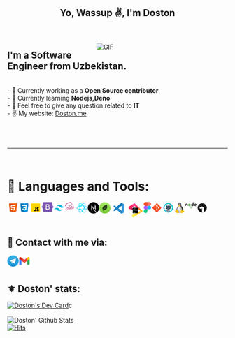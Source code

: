 <p>
  <h2 align="center">Yo, Wassup ✌️, I'm Doston </h2>
</p>
<br>
<p>
  <img src="https://media.giphy.com/media/qgQUggAC3Pfv687qPC/giphy.gif" width="300" align="right" alt="GIF"/>
</p>

<h2> I'm a Software Engineer from Uzbekistan. </h2>
<br>
 - 🔭 Currently working as a <b> Open Source contributor </b><br>
    - 🌱 Currently learning <b> Nodejs,Deno </b><br>
    - 💬 Feel free to give any question related to <b>IT</b>  <br>
    - ✌ My website: <a href="https://dostonportfolio.vercel.app/">Doston.me</a>
    

<br>
<br>
<br>
<br>
<hr>
<br>

# 🔨 Languages and Tools:

<img align="left" alt="HTML" width="26px" src="./img/html.svg" />
<img align="left" alt="CSS" width="26px" src="./img/css.svg" />
<img align="left" alt="JavaScript" width="26px" src="./img/javascript.svg" />
<img align="left" alt="Bootstrap" width="28px" src="./img/bootstrap.svg" />
<img align="left" alt="TailwindCSS" width="26px" src="./img/tailwind.png" />
<img align="left" alt="Sass" width="26px" src="./img/sass.svg" />
<img align="left" alt="ReactJS" width="26px" src="./img/react.svg" />
<img align="left" alt="ReactJS" width="26px" src="./img/nextjs.png" />
<img align="left" alt="MongoDB" width="26px" src="./img/mongodb1.png" />
<img align="left" alt="Visual Studio Code" width="38px" src="./img/visual-studio-code.png" />
<img align="left" alt="JetBrains" width="38px" src="./img/jb_beam.png" />
<img align="left" alt="Figma" width="17px" src="./img/figma_vector.png" />
<img align="left" alt="Git" width="26px" src="./img/git.svg" />
<img align="left" alt="GitHub" width="26px" src="./img/github.svg" />
<img align="left" alt="Linux" width="26px" src="./img/linux.png" />
<img align="left" alt="Nodejs" width="26px" src="./img/nodejs-new-pantone-black.svg" />
<img align="left" alt="Deno" width="26px" src="./img/deno.png" />
<br />
<br />
<div>
  
<br/> 

## 💬 Contact with me via:

<!-- [<img align="left" alt="Linkedin" width="26px" src="./img/LinkedIn_icon_circle.svg.png" />](https://www.linkedin.com/in/) -->
[<img align="left" alt="Telegram" width="26px" src="./img/Telegram.png" />](https://t.me/Software_engeneer)
[<img align="left" alt="Gmail" width="26px" src="./img/g_mail.png" />](mailto:wizardboydostonjon@gmail.com)<br><br>

## ⚜ Doston' stats:
<a href="https://app.daily.dev/Dostonlv"><img src="https://api.daily.dev/devcards/44c30c824f1142188bf536c1828ee607.png?r=ycs" width="400" alt="Doston's Dev Card"/></a>c <br> <br>
![Doston' Github Stats](https://github-readme-stats.vercel.app/api?username=dostonlv&]&theme=dark&show_icons=true)<br>
[![Hits](https://hits.sh/github.com/Dostonlv.svg?color=26a9aa&labelColor=378b8b&logo=tsnode)](https://hits.sh/github.com/Dostonlv/)
